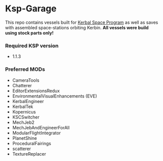 # Ksp-Garage

This repo contains vessels built for [Kerbal Space Program](https://kerbalspaceprogram.com) as well as saves with assembled space-stations orbiting Kerbin. **All vessels were build using stock parts only!**

### Required KSP version
* 1.1.3

### Preferred MODs
* CameraTools
* Chatterer
* EditorExtensionsRedux
* EnvironmentalVisualEnhancements (EVE)
* KerbalEngineer
* KerbalTek
* Kopernicus
* KSCSwitcher
* MechJeb2
* MechJebAndEngineerForAll
* ModularFlightIntegrator
* PlanetShine
* ProceduralFairings
* scatterer
* TextureReplacer


